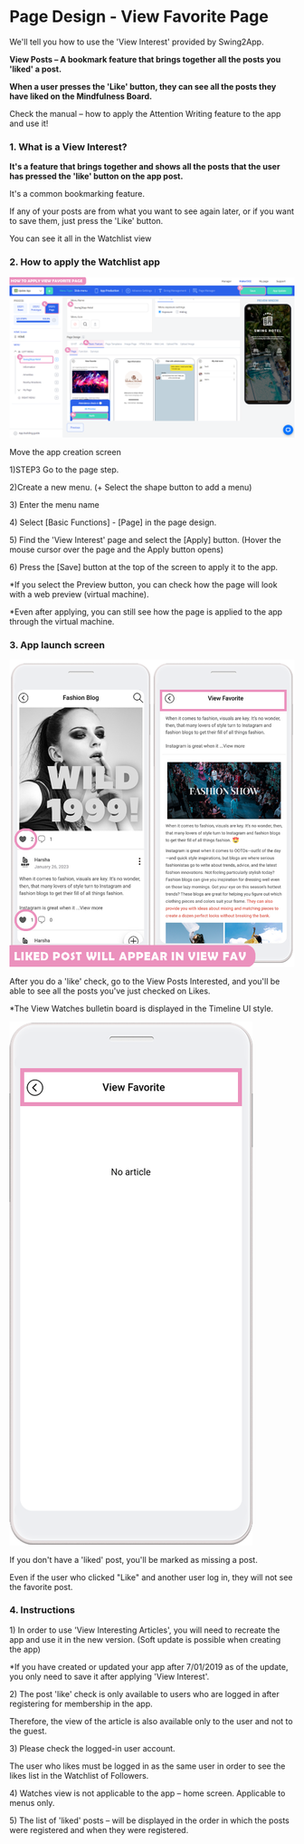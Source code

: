 # Page Design - View Favorite Page

We'll tell you how to use the 'View Interest' provided by Swing2App.

**View Posts – A bookmark feature that brings together all the posts you 'liked' a post.**

**When a user presses the 'Like' button, they can see all the posts they have liked on the Mindfulness Board.**

Check the manual – how to apply the Attention Writing feature to the app and use it!

###  **1.** What is a View Interest?

**It's a feature that brings together and shows all the posts that the user has pressed the 'like' button on the app post.**

It's a common bookmarking feature.

If any of your posts are from what you want to see again later, or if you want to save them, just press the 'Like' button.

You can see it all in the Watchlist view

###  **2.** How to apply the Watchlist app

![](../../../.gitbook/assets/Untitled-2-ReRGR.png)

Move the app creation screen

1\)STEP3 Go to the page step.

2\)Create a new menu. (+ Select the shape button to add a menu)

3\) Enter the menu name

4\) Select \[Basic Functions] - \[Page] in the page design.

5\) Find the 'View Interest' page and select the \[Apply] button. (Hover the mouse cursor over the page and the Apply button opens)

6\) Press the \[Save] button at the top of the screen to apply it to the app.

\*If you select the Preview button, you can check how the page will look with a web preview (virtual machine).

\*Even after applying, you can still see how the page is applied to the app through the virtual machine.

###  **3.** App launch screen

![](../../../.gitbook/assets/UnSVVDAtitled-2.png)

After you do a 'like' check, go to the View Posts Interested, and you'll be able to see all the posts you've just checked on Likes.

\*The View Watches bulletin board is displayed in the Timeline UI style.

![](../../../.gitbook/assets/Unscvtitsled-1.png)

If you don't have a 'liked' post, you'll be marked as missing a post.

Even if the user who clicked "Like" and another user log in, they will not see the favorite post.

###  **4.** Instructions

1\) In order to use 'View Interesting Articles', you will need to recreate the app and use it in the new version. (Soft update is possible when creating the app)

\*If you have created or updated your app after 7/01/2019 as of the update, you only need to save it after applying 'View Interest'.

2\) The post 'like' check is only available to users who are logged in after registering for membership in the app.

Therefore, the view of the article is also available only to the user and not to the guest.

3\) Please check the logged-in user account.

The user who likes must be logged in as the same user in order to see the likes list in the Watchlist of Followers.

4\) Watches view is not applicable to the app – home screen. Applicable to menus only.

5\) The list of 'liked' posts – will be displayed in the order in which the posts were registered and when they were registered.
